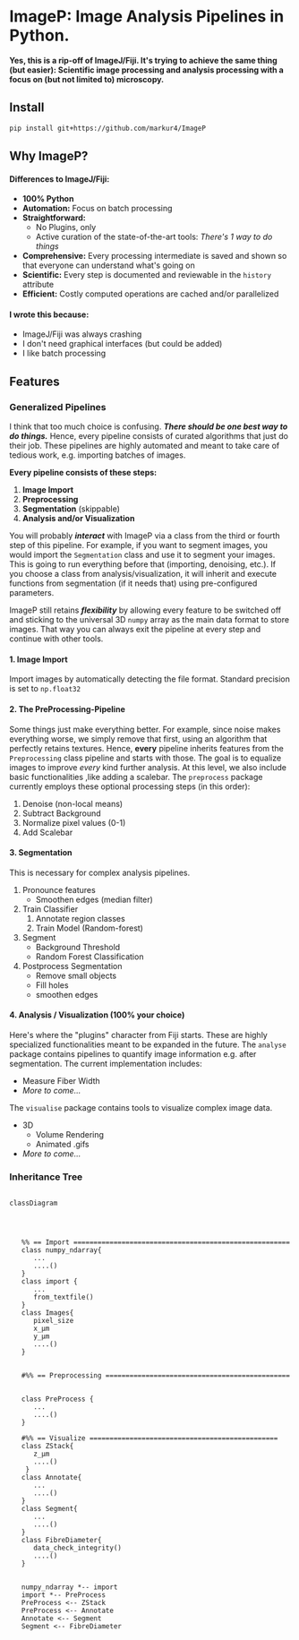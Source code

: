 # ImageP: Image Analysis Pipelines in Python.
**Yes, this is a rip-off of ImageJ/Fiji. It's trying to achieve the same
thing (but easier): Scientific image processing and analysis processing with a
focus on (but not limited to) microscopy.**

## Install
```bash
pip install git+https://github.com/markur4/ImageP
```

## Why ImageP?

#### Differences to ImageJ/Fiji:
- **100% Python**
- **Automation:** Focus on batch processing
- **Straightforward:** 
  - No Plugins, only
  - Active curation of the state-of-the-art tools: *There's 1 way to do things*
- **Comprehensive:** Every processing intermediate is saved and shown so that everyone can understand what's going on
- **Scientific:** Every step is documented and reviewable in the
  `history` attribute
- **Efficient:** Costly computed operations are cached and/or
  parallelized

#### I wrote this because:
- ImageJ/Fiji was always crashing
- I don't need graphical interfaces (but could be added)
- I like batch processing



## Features

### Generalized Pipelines
I think that too much choice is confusing. ***There should be one *best*
way to do things.*** Hence, every pipeline consists of curated
algorithms that just do their job. These pipelines are highly automated
and meant to take care of tedious work, e.g. importing batches of
images.

**Every pipeline consists of these steps:**
1. **Image Import**
2. **Preprocessing**
3. **Segmentation** (skippable)
4. **Analysis and/or Visualization**

You will probably ***interact*** with ImageP via a class from the third or
fourth step of this pipeline. For example, if you want to segment
images, you would import the `Segmentation` class and use it to segment
your images. This is going to run everything before that (importing,
denoising, etc.). If you choose a class from analysis/visualization, it
will inherit and execute functions from segmentation (if it needs that)
using pre-configured parameters.

ImageP still retains ***flexibility*** by allowing every feature to be
switched off and sticking to the universal 3D `numpy` array as the main
data format to store images. That way you can always exit the pipeline
at every step and continue with other tools.

#### 1. Image Import
Import images by automatically detecting the file format. Standard
   precision is set to `np.float32`

#### 2. The PreProcessing-Pipeline
Some things just make everything better. For example, since noise makes
everything worse, we simply remove that first, using an algorithm that
perfectly retains textures. Hence, **every** pipeline inherits features
from the `Preprocessing` class pipeline and starts with those. The goal
is to equalize images to improve *every* kind further analysis. At this
level, we also include basic functionalities ,like adding a scalebar.
The `preprocess` package currently employs these optional processing
steps (in this order):
1. Denoise (non-local means)
2. Subtract Background
3. Normalize pixel values (0-1)
4. Add Scalebar

#### 3. Segmentation
This is necessary for complex analysis pipelines. 
   1. Pronounce features
      - Smoothen edges (median filter)
   2. Train Classifier
      1. Annotate region classes
      2. Train Model (Random-forest)
   3. Segment
      - Background Threshold
      - Random Forest Classification
   4. Postprocess Segmentation
      - Remove small objects
      - Fill holes
      - smoothen edges

#### 4. Analysis / Visualization (100% your choice)
Here's where the "plugins" character from Fiji starts. These are highly
specialized functionalities meant to be expanded in the future. The
`analyse` package contains pipelines to quantify image information e.g.
after segmentation. The current implementation includes:
- Measure Fiber Width
- *More to come...*

The `visualise` package contains tools to visualize complex image data.

- 3D
  - Volume Rendering
  - Animated .gifs
- *More to come...*



### Inheritance Tree

```mermaid

classDiagram
   



   %% == Import ======================================================
   class numpy_ndarray{
      ...
      ....()
   }
   class import {
      ...
      from_textfile()
   }
   class Images{
      pixel_size
      x_µm
      y_µm
      ....()
   }
   
   
   #%% == Preprocessing ==============================================
   
   
   class PreProcess {
      ...
      ....()
   }
   
   #%% == Visualize ===============================================
   class ZStack{
      z_µm
      ....()
    }
   class Annotate{
      ...
      ....()
   }
   class Segment{
      ...
      ....()
   }
   class FibreDiameter{
      data_check_integrity()
      ....()
   }
   

   numpy_ndarray *-- import
   import *-- PreProcess
   PreProcess <-- ZStack
   PreProcess <-- Annotate
   Annotate <-- Segment
   Segment <-- FibreDiameter



```



